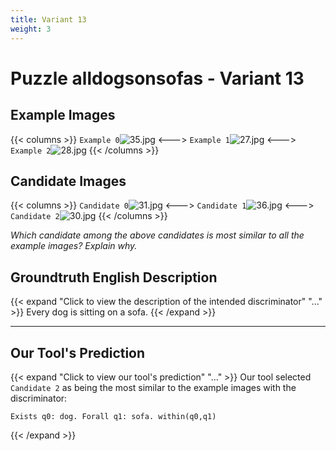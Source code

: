 ```yaml
---
title: Variant 13
weight: 3
---
```


# Puzzle alldogsonsofas - Variant 13

## Example Images
{{< columns >}}
`Example 0`![35.jpg](/natscene_data/images/35.jpg)
<--->
`Example 1`![27.jpg](/natscene_data/images/27.jpg)
<--->
`Example 2`![28.jpg](/natscene_data/images/28.jpg)
{{< /columns >}}

## Candidate Images
{{< columns >}}
`Candidate 0`![31.jpg](/natscene_data/images/31.jpg)
<--->
`Candidate 1`![36.jpg](/natscene_data/images/36.jpg)
<--->
`Candidate 2`![30.jpg](/natscene_data/images/30.jpg)
{{< /columns >}}

*Which candidate among the above candidates is most similar to all the example images? Explain why.*

## Groundtruth English Description

{{< expand "Click to view the description of the intended discriminator" "..." >}}
Every dog is sitting on a sofa.
{{< /expand >}}

---



## Our Tool's Prediction

{{< expand "Click to view our tool's prediction" "..." >}}
Our tool selected `Candidate 2` as being the most similar to the example images with the discriminator:
```plaintext
Exists q0: dog. Forall q1: sofa. within(q0,q1)
```
{{< /expand >}}
